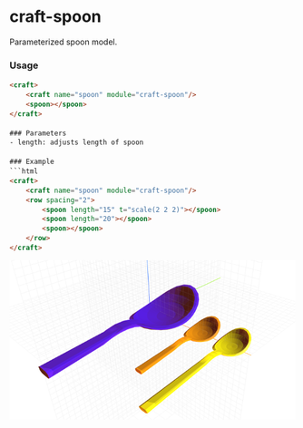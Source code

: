 # craft-spoon

Parameterized spoon model.

### Usage
```html
<craft>
    <craft name="spoon" module="craft-spoon"/>
    <spoon></spoon>
</craft>

### Parameters
- length: adjusts length of spoon

### Example
```html
<craft>
    <craft name="spoon" module="craft-spoon"/>
    <row spacing="2">
        <spoon length="15" t="scale(2 2 2)"></spoon>
        <spoon length="20"></spoon>
        <spoon></spoon>
    </row>
</craft>
```

![example](example.png)